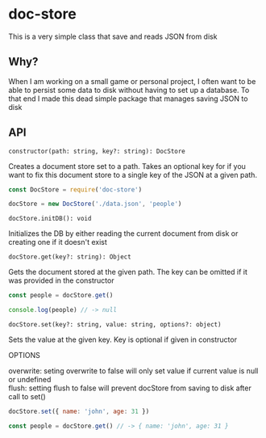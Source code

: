 doc-store
=========

This is a very simple class that save and reads JSON from disk

Why?
---
When I am working on a small game or personal project, I often want to be able to persist some data to disk
without having to set up a database. To that end I made this dead simple package that manages saving JSON to disk

API
---

`constructor(path: string, key?: string): DocStore`

Creates a document store set to a path. Takes an optional key for if you want to fix this document store to a single key of the JSON at a given path.

```javascript
const DocStore = require('doc-store')

docStore = new DocStore('./data.json', 'people')
```

`docStore.initDB(): void`

Initializes the DB by either reading the current document from disk or creating one if it doesn't exist


`docStore.get(key?: string): Object`

Gets the document stored at the given path. The key can be omitted if it was provided in the constructor

```javascript
const people = docStore.get()

console.log(people) // -> null
```

`docStore.set(key?: string, value: string, options?: object)`

Sets the value at the given key. Key is optional if given in constructor

OPTIONS

overwrite: seting overwrite to false will only set value if current value is null or undefined   
flush: setting flush to false will prevent docStore from saving to disk after call to set()   

```javascript
docStore.set({ name: 'john', age: 31 })

const people = docStore.get() // -> { name: 'john', age: 31 }

```